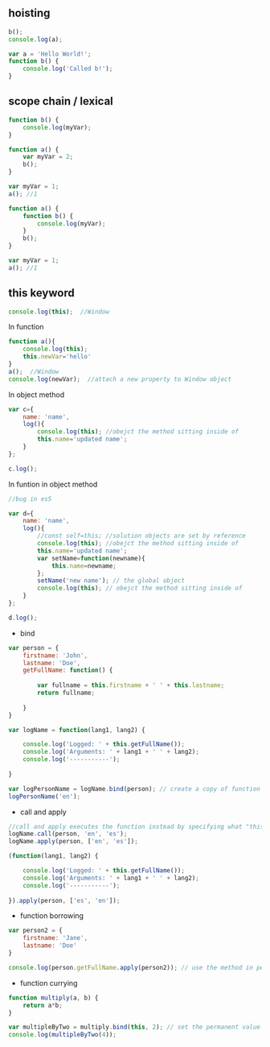## hoisting
```javascript
b();
console.log(a);

var a = 'Hello World!';
function b() {
    console.log('Called b!');
}
```

## scope chain / lexical
```javascript
function b() {
	console.log(myVar);
}

function a() {
	var myVar = 2;
	b();
}

var myVar = 1;
a(); //1
```
```javascript
function a() {   
    function b() {
        console.log(myVar);
    }    
	b();
}

var myVar = 1;
a(); //1
```
## this keyword

```javascript
console.log(this);  //Window
```

In function
```javascript
function a(){
	console.log(this);
	this.newVar='hello'
}
a();  //Window
console.log(newVar);  //attach a new property to Window object

```


In object method
```javascript
var c={
	name: 'name',
	log(){
		console.log(this); //obejct the method sitting inside of
		this.name='updated name';
	}
};

c.log();

```

In funtion in object method
```javascript
//bug in es5

var d={
	name: 'name',
	log(){
		//const self=this; //solution objects are set by reference
		console.log(this); //obejct the method sitting inside of
		this.name='updated name';
		var setName=function(newname){
			this.name=newname;
		};
		setName('new name'); // the global object
		console.log(this); // obejct the method sitting inside of
	}
};

d.log();

```
* bind
```javascript
var person = {
    firstname: 'John',
    lastname: 'Doe',
    getFullName: function() {
        
        var fullname = this.firstname + ' ' + this.lastname;
        return fullname;
        
    }
}

var logName = function(lang1, lang2) {

    console.log('Logged: ' + this.getFullName());
    console.log('Arguments: ' + lang1 + ' ' + lang2);
    console.log('-----------');
    
}

var logPersonName = logName.bind(person); // create a copy of function logname and assign person as the "this"
logPersonName('en');
```
* call and apply

```javascript
//call and apply executes the function instead by specifying what "this" is as the first argument
logName.call(person, 'en', 'es');
logName.apply(person, ['en', 'es']);

(function(lang1, lang2) {

    console.log('Logged: ' + this.getFullName());
    console.log('Arguments: ' + lang1 + ' ' + lang2);
    console.log('-----------');
    
}).apply(person, ['es', 'en']);

```
* function borrowing
```javascript
var person2 = {
    firstname: 'Jane',
    lastname: 'Doe'
}

console.log(person.getFullName.apply(person2)); // use the method in person in person2
```
* function currying
```javascript
function multiply(a, b) {
    return a*b;   
}

var multipleByTwo = multiply.bind(this, 2); // set the permanent value
console.log(multipleByTwo(4));
```



